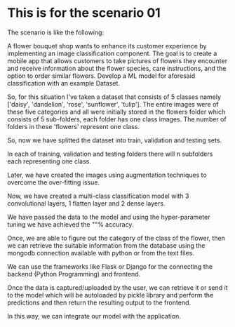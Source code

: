 # This is for the scenario 01 

The scenario is like the following:

  A flower bouquet shop wants to enhance its customer experience by implementing an
  image classification component. The goal is to create a mobile app that allows customers to
  take pictures of flowers they encounter and receive information about the flower species,
  care instructions, and the option to order similar flowers. Develop a ML model for aforesaid
  classification with an example Dataset.

So, for this situation I've taken a dataset that consists of 5 classes namely ['daisy', 'dandelion', 'rose', 'sunflower', 'tulip'].
The entire images were of these five categories and all were initially stored in the flowers folder which consists of 5 sub-folders, each folder has one class images.
The number of folders in these 'flowers' represent one class.

So, now we have splitted the dataset into train, validation and testing sets.

In each of training, validation and testing folders there will n subfolders each representing one class.

Later, we have created the images using augmentation techniques to overcome the over-fitting issue.

Now, we have created a multi-class classification model with 3 convolutional layers, 1 flatten layer and 2 dense layers.

We have passed the data to the model and using the hyper-parameter tuning we have achieved the ""% accuracy.

Once, we are able to figure out the category of the class of the flower, then we can retrieve the suitable information from the database using the mongodb connection available with python or from the text files.

We can use the frameworks like Flask or Django for the connecting the backend (Python Programming) and frontend.

Once the data is captured/uploaded by the user, we can retrieve it or send it to the model which will be autoloaded by pickle library and perform the predictions and then return the resulting output to the frontend.

In this way, we can integrate our model with the application.


